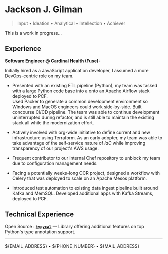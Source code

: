 Jackson J. Gilman
=================

> Input &bull; Ideation &bull; Analytical &bull; Intellection &bull; Achiever

This is a work in progress...

Experience
----------

**Software Engineer @ Cardinal Health (Fuse):**

Initially hired as a JavaScript application developer, I assumed a more 
DevOps-centric role on my team.

* Presented with an existing ETL pipeline (Python), my team was tasked with a 
large Python code base into a onto an Apache Airflow stack deployed to PCF.  
Used Packer to generate a common development environment so Windows and MacOS 
engineers could work side-by-side.  Built concourse CI/CD pipeline.  The team 
was able to continue development uninterrupted during refactor, and is still 
able to maintain the existing stack all while the modernization effort.

* Actively involved with org-wide initiative to define current and new 
infrastructure using Terraform.  As an early adopter, my team was able to take 
advantage of the self-service nature of *IaC* while improving transparency of 
our project's AWS usage.

* Frequent contributor to our internal Chef repository to unblock my team due to 
configuration management needs.

* Facing a potentially weeks-long OCR project, designed a workflow with Celery 
that was deployed to scale on an Apache Mesos platform.

* Introduced test automation to existing data ingest pipeline built around Kafka 
and MemSQL.  Developed additional apps with Kafka Streams, deployed to PCF.

Technical Experience
--------------------

Open Source
:   **[`typycal`](https://github.com/cardinal-health/typycal)** &mdash; Library offering additional features on top Python's type annotation support.

----

${EMAIL_ADDRESS} &bull; ${PHONE_NUMBER} &bull; ${MAIL_ADDRESS}
